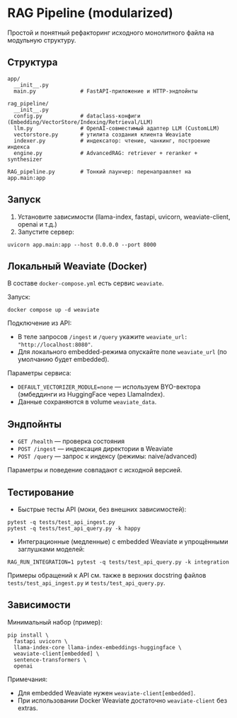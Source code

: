 # RAG Pipeline (modularized)

Простой и понятный рефакторинг исходного монолитного файла на модульную структуру.

## Структура

```
app/
  __init__.py
  main.py              # FastAPI-приложение и HTTP-эндпойнты

rag_pipeline/
  __init__.py
  config.py            # dataclass-конфиги (Embedding/VectorStore/Indexing/Retrieval/LLM)
  llm.py               # OpenAI-совместимый адаптер LLM (CustomLLM)
  vectorstore.py       # утилита создания клиента Weaviate
  indexer.py           # индексатор: чтение, чанкинг, построение индекса
  engine.py            # AdvancedRAG: retriever + reranker + synthesizer

RAG_pipeline.py        # Тонкий лаунчер: перенаправляет на app.main:app
```

## Запуск

1) Установите зависимости (llama-index, fastapi, uvicorn, weaviate-client, openai и т.д.)
2) Запустите сервер:

```
uvicorn app.main:app --host 0.0.0.0 --port 8000
```

## Локальный Weaviate (Docker)

В составе `docker-compose.yml` есть сервис `weaviate`.

Запуск:
```
docker compose up -d weaviate
```

Подключение из API:
- В теле запросов `/ingest` и `/query` укажите `weaviate_url: "http://localhost:8080"`.
- Для локального embedded-режима опускайте поле `weaviate_url` (по умолчанию будет embedded).

Параметры сервиса:
- `DEFAULT_VECTORIZER_MODULE=none` — используем BYO-вектора (эмбеддинги из HuggingFace через LlamaIndex).
- Данные сохраняются в volume `weaviate_data`.

## Эндпойнты

- `GET /health` — проверка состояния
- `POST /ingest` — индексация директории в Weaviate
- `POST /query` — запрос к индексу (режимы: naive/advanced)

Параметры и поведение совпадают с исходной версией.

## Тестирование

- Быстрые тесты API (моки, без внешних зависимостей):
```
pytest -q tests/test_api_ingest.py
pytest -q tests/test_api_query.py -k happy
```

- Интеграционные (медленные) с embedded Weaviate и упрощёнными заглушками моделей:
```
RAG_RUN_INTEGRATION=1 pytest -q tests/test_api_query.py -k integration
```

Примеры обращений к API см. также в верхних docstring файлов `tests/test_api_ingest.py` и `tests/test_api_query.py`.

## Зависимости

Минимальный набор (пример):
```
pip install \
  fastapi uvicorn \
  llama-index-core llama-index-embeddings-huggingface \
  weaviate-client[embedded] \
  sentence-transformers \
  openai
```

Примечания:
- Для embedded Weaviate нужен `weaviate-client[embedded]`.
- При использовании Docker Weaviate достаточно `weaviate-client` без extras.
